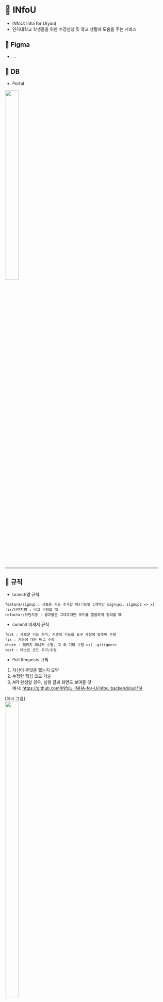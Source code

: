 # 🎈 INfoU
- INfoU: Inha for U(you)  
- 인하대학교 학생들을 위한 수강신청 및 학교 생활에 도움을 주는 서비스

## 🎁 Figma  
- ...

## 🎇 DB
- Portal
<img src="https://github.com/INfoU-INHA-for-U/infou_backend/assets/58160874/bc00ce56-7099-4c80-a0db-7b3816bdb43f" width="30%" height="40%"/>

---

## 🍉 규칙
- branch명 규칙  
```
feature/signup : 새로운 기능 추가할 때(기능별 1개씩만 signup1, signup2 => x)  
fix/브랜치명 : 버그 수정할 때  
refactor/브랜치명 : 결과물은 그대로지만 코드를 깔끔하게 정리할 때
```

- commit 메세지 규칙  
```
feat : 새로운 기능 추가, 기존의 기능을 요구 사항에 맞추어 수정  
fix : 기능에 대한 버그 수정  
chore : 패키지 매니저 수정, 그 외 기타 수정 ex) .gitignore  
test : 테스트 코드 추가/수정  
```
- Pull Requests 규칙
1. 자신이 무엇을 했는지 요약
2. 수정한 핵심 코드 기술
3. API 완성일 경우, 실행 결과 화면도 보여줄 것  
예시: https://github.com/INfoU-INHA-for-U/infou_backend/pull/14

[예시 그림]  
<img src="https://github.com/INfoU-INHA-for-U/infou_backend/assets/58160874/5f8c0451-a06a-48a4-8230-09233fa6d2f5" width="30%" height="50%"/>
